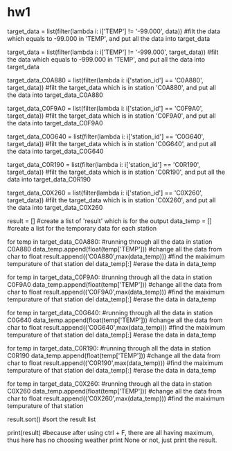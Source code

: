 # hw1
target_data = list(filter(lambda i: i['TEMP'] != '-99.000', data)) #filt the data which equals to -99.000 in 'TEMP', and put all the data into target_data

target_data = list(filter(lambda i: i['TEMP'] != '-999.000', target_data)) #filt the data which equals to -999.000 in 'TEMP', and put all the data into target_data

target_data_C0A880 = list(filter(lambda i: i['station_id'] == 'C0A880', target_data)) 
#filt the target_data which is in station 'C0A880', and put all the data into target_data_C0A880

target_data_C0F9A0 = list(filter(lambda i: i['station_id'] == 'C0F9A0', target_data)) 
#filt the target_data which is in station 'C0F9A0', and put all the data into target_data_C0F9A0

target_data_C0G640 = list(filter(lambda i: i['station_id'] == 'C0G640', target_data)) 
#filt the target_data which is in station 'C0G640', and put all the data into target_data_C0G640

target_data_C0R190 = list(filter(lambda i: i['station_id'] == 'C0R190', target_data)) 
#filt the target_data which is in station 'C0R190', and put all the data into target_data_C0R190

target_data_C0X260 = list(filter(lambda i: i['station_id'] == 'C0X260', target_data)) 
#filt the target_data which is in station 'C0X260', and put all the data into target_data_C0X260

result = [] #create a list of 'result' which is for the output
data_temp = [] #create a list for the temporary data for each station

for temp in target_data_C0A880: #running through all the data in station C0A880
   data_temp.append(float(temp['TEMP'])) #change all the data from char to float 
result.append(('C0A880',max(data_temp))) #find the maiximum tempurature of that station
del data_temp[:] #erase the data in data_temp

for temp in target_data_C0F9A0: #running through all the data in station C0F9A0
   data_temp.append(float(temp['TEMP'])) #change all the data from char to float 
result.append(('C0F9A0',max(data_temp))) #find the maiximum tempurature of that station
del data_temp[:] #erase the data in data_temp

for temp in target_data_C0G640: #running through all the data in station C0G640
   data_temp.append(float(temp['TEMP'])) #change all the data from char to float
result.append(('C0G640',max(data_temp))) #find the maiximum tempurature of that station
del data_temp[:] #erase the data in data_temp

for temp in target_data_C0R190: #running through all the data in station C0R190
   data_temp.append(float(temp['TEMP'])) #change all the data from char to float
result.append(('C0R190',max(data_temp))) #find the maiximum tempurature of that station
del data_temp[:] #erase the data in data_temp

for temp in target_data_C0X260: #running through all the data in station C0X260
   data_temp.append(float(temp['TEMP'])) #change all the data from char to float
result.append(('C0X260',max(data_temp))) #find the maiximum tempurature of that station

result.sort() #sort the result list


print(result) #because after using ctrl + F, there are all having maximum, thus here has no choosing weather print None or not, just print the result.
